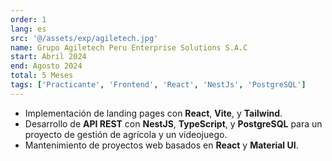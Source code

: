```yaml
---
order: 1
lang: es
src: '@/assets/exp/agiletech.jpg'
name: Grupo Agiletech Peru Enterprise Solutions S.A.C
start: Abril 2024
end: Agosto 2024
total: 5 Meses
tags: ['Practicante', 'Frontend', 'React', 'NestJs', 'PostgreSQL']
---
```


- Implementación de landing pages con **React**, **Vite**, y **Tailwind**.
- Desarrollo de **API REST** con **NestJS**, **TypeScript**, y **PostgreSQL** para un proyecto de gestión de agrícola y un videojuego.
- Mantenimiento de proyectos web basados en **React** y **Material UI**.
